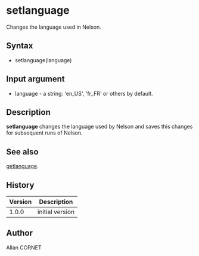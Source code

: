 # setlanguage

Changes the language used in Nelson.

## Syntax

- setlanguage(language)

## Input argument

- language - a string: 'en_US', 'fr_FR' or others by default.

## Description

  <p><b>setlanguage</b> changes the language used by Nelson and saves this changes for subsequent runs of Nelson.</p>

## See also

[getlanguage](getlanguage.md).

## History

| Version | Description     |
| ------- | --------------- |
| 1.0.0   | initial version |

## Author

Allan CORNET
